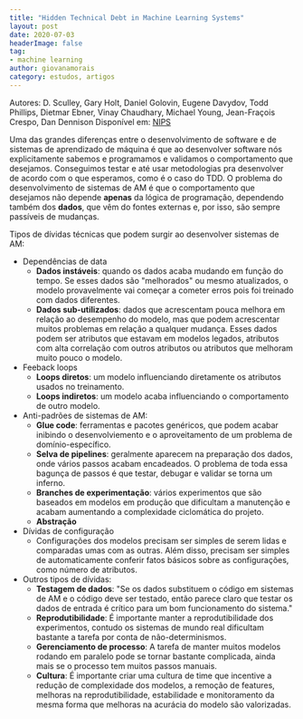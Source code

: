 ```yaml
---
title: "Hidden Technical Debt in Machine Learning Systems"
layout: post
date: 2020-07-03
headerImage: false
tag:
- machine learning
author: giovanamorais
category: estudos, artigos
---
```


Autores: D. Sculley, Gary Holt, Daniel Golovin, Eugene Davydov, Todd Phillips, Dietmar Ebner, Vinay Chaudhary,
Michael Young, Jean-Fraçois Crespo, Dan Dennison
Disponível em: [NIPS](https://papers.nips.cc/paper/5656-hidden-technical-debt-in-machine-learning-systems.pdf)


Uma das grandes diferenças entre o desenvolvimento de software e de sistemas de aprendizado de máquina
é que ao desenvolver software nós explicitamente sabemos e programamos e validamos o comportamento que desejamos.
Conseguimos testar e até usar metodologias pra desenvolver de acordo com o que esperamos, como é o caso do TDD.
O problema do desenvolvimento de sistemas de AM é que o comportamento que desejamos não depende **apenas** da lógica
de programação, dependendo também dos **dados**, que vêm do fontes externas e, por isso, são sempre passíveis de
mudanças.

Tipos de dívidas técnicas que podem surgir ao desenvolver sistemas de AM:

* Dependências de data
	- **Dados instáveis**: quando os dados acaba mudando em função do tempo. Se esses dados são "melhorados"
	ou mesmo atualizados, o modelo provavelmente vai começar a cometer erros pois foi treinado com dados
	diferentes.
	- **Dados sub-utilizados**: dados que acrescentam pouca melhora em relação ao desempenho do modelo, mas que
	podem acrescentar muitos problemas em relação a qualquer mudança. Esses dados podem ser atributos que estavam
	em modelos legados, atributos com alta correlação com outros atributos ou atributos que melhoram muito pouco
	o modelo.
* Feeback loops
	- **Loops diretos**: um modelo influenciando diretamente os atributos usados no treinamento.
	- **Loops indiretos**: um modelo acaba influenciando o comportamento de outro modelo.
* Anti-padrões de sistemas de AM:
	- **Glue code**: ferramentas e pacotes genéricos, que podem acabar inibindo o desenvolviemento e
	o aproveitamento de um problema de domínio-específico.
	- **Selva de pipelines**: geralmente aparecem na preparação dos dados, onde vários passos acabam encadeados.
	O problema de toda essa bagunça de passos é que testar, debugar e validar se torna um inferno.
	- **Branches de experimentação**: vários experimentos que são baseados em modelos em produção que dificultam
	a manutenção e acabam aumentando a complexidade ciclomática do projeto.
	- **Abstração**
* Dívidas de configuração
	- Configurações dos modelos precisam ser simples de serem lidas e comparadas umas com as outras. Além disso,
	precisam ser simples de automaticamente conferir fatos básicos sobre as configurações, como número de
	atributos.
* Outros tipos de dívidas:
	- **Testagem de dados**: "Se os dados substituem o código em sistemas de AM e o código deve ser testado,
	então parece claro que testar os dados de entrada é crítico para um bom funcionamento do sistema."
	- **Reprodutibilidade**: É importante manter a reprodutibilidade dos experimentos, contudo os sistemas
	de mundo real dificultam bastante a tarefa por conta de não-determinismos.
	- **Gerenciamento de processo**: A tarefa de manter muitos modelos rodando em paralelo pode se tornar
	bastante complicada, ainda mais se o processo tem muitos passos manuais.
	- **Cultura**: É importante criar uma cultura de time que incentive a redução de complexidade dos modelos,
	a remoção de features, melhoras na reprodutibilidade, estabilidade e monitoramento da mesma forma que
	melhoras na acurácia do modelo são valorizadas.
